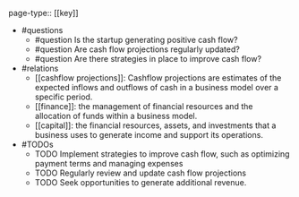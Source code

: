 page-type:: [[key]]
- #questions
	- #question Is the startup generating positive cash flow?
	- #question Are cash flow projections regularly updated?
	- #question Are there strategies in place to improve cash flow?
- #relations
	- [[cashflow projections]]: Cashflow projections are estimates of the expected inflows and outflows of cash in a business model over a specific period.
	- [[finance]]: the management of financial resources and the allocation of funds within a business model.
	- [[capital]]: the financial resources, assets, and investments that a business uses to generate income and support its operations.
- #TODOs
	- TODO Implement strategies to improve cash flow, such as optimizing payment terms and managing expenses
	- TODO  Regularly review and update cash flow projections
	- TODO  Seek opportunities to generate additional revenue.

